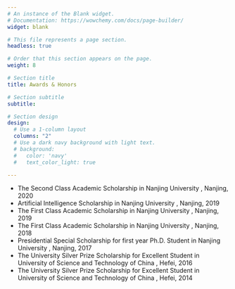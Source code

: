 ```yaml
---
# An instance of the Blank widget.
# Documentation: https://wowchemy.com/docs/page-builder/
widget: blank

# This file represents a page section.
headless: true

# Order that this section appears on the page.
weight: 8

# Section title
title: Awards & Honors

# Section subtitle
subtitle:

# Section design
design:
  # Use a 1-column layout
  columns: "2"
  # Use a dark navy background with light text.
  # background:
  #   color: 'navy'
  #   text_color_light: true

---
```


- The Second Class Academic Scholarship in Nanjing University , Nanjing, 2020
- Artificial Intelligence Scholarship in Nanjing University , Nanjing, 2019
- The First Class Academic Scholarship in Nanjing University , Nanjing, 2019
- The First Class Academic Scholarship in Nanjing University , Nanjing, 2018
- Presidential Special Scholarship for first year Ph.D. Student in Nanjing University , Nanjing, 2017
- The University Silver Prize Scholarship for Excellent Student in University of Science and Technology of China , Hefei, 2016
- The University Silver Prize Scholarship for Excellent Student in University of Science and Technology of China , Hefei, 2014

